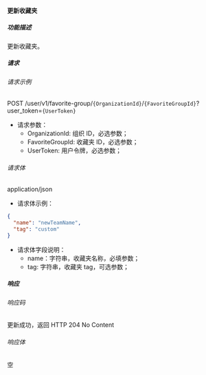 #### 更新收藏夹

##### 功能描述

更新收藏夹。


##### 请求

###### 请求示例
POST /user/v1/favorite-group/`{OrganizationId}`/`{FavoriteGroupId}`?user_token=`{UserToken}`

- 请求参数：
  - OrganizationId: 组织 ID，必选参数；
  - FavoriteGroupId: 收藏夹 ID，必选参数；
  - UserToken: 用户令牌，必选参数；
###### 请求体

application/json

- 请求体示例：

```json
{
  "name": "newTeamName",
  "tag": "custom"
}
```

- 请求体字段说明：
  - name：字符串，收藏夹名称，必填参数；
  - tag: 字符串，收藏夹 tag，可选参数；

##### 响应

###### 响应码

更新成功，返回 HTTP 204 No Content

###### 响应体
空
